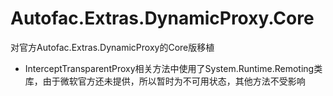 # Autofac.Extras.DynamicProxy.Core
对官方Autofac.Extras.DynamicProxy的Core版移植

+ InterceptTransparentProxy相关方法中使用了System.Runtime.Remoting类库，由于微软官方还未提供，所以暂时为不可用状态，其他方法不受影响